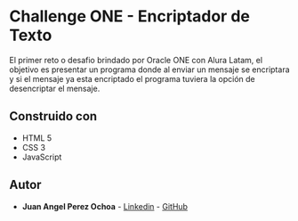 # Challenge ONE - Encriptador de Texto

El primer reto o desafio brindado por Oracle ONE con Alura Latam, el objetivo es presentar un programa donde al enviar un mensaje se encriptara y si el mensaje ya esta encriptado el programa tuviera la opción de desencriptar el mensaje.

## Construido con 

* HTML 5
* CSS 3
* JavaScript

## Autor

  - **Juan Angel Perez Ochoa** - [Linkedin](https://www.linkedin.com/in/angel-programmer-junior) - [GitHub](https://github.com/AngelPrz008a)
